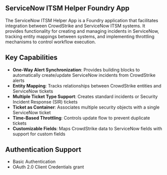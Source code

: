 ## ServiceNow ITSM Helper Foundry App

The ServiceNow ITSM Helper App is a Foundry application that facilitates integration between CrowdStrike and ServiceNow ITSM systems. It provides functionality for creating and managing incidents in ServiceNow, tracking entity mappings between systems, and implementing throttling mechanisms to control workflow execution.

## Key Capabilities
- **One-Way Alert Synchronization**: Provides building blocks to automatically create/update ServiceNow incidents from CrowdStrike alerts
- **Entity Mapping**: Tracks relationships between CrowdStrike entities and ServiceNow tickets
- **Multiple Ticket Type Support**: Creates standard incidents or Security Incident Response (SIR) tickets
- **Ticket as Container**: Associates multiple security objects with a single ServiceNow ticket
- **Time-Based Throttling**: Controls update flow to prevent duplicate tickets
- **Customizable Fields**: Maps CrowdStrike data to ServiceNow fields with support for custom fields

## Authentication Support
- Basic Authentication
- OAuth 2.0 Client Credentials grant
